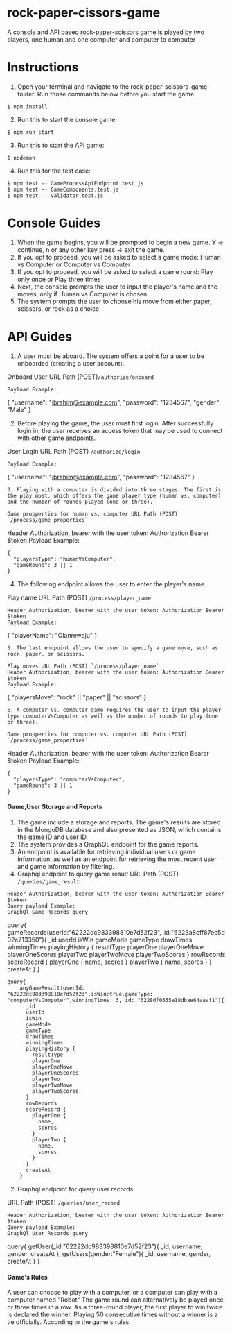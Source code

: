 # rock-paper-cissors-game
A console and API based rock-paper-scissors game is played by two players, one human and one computer and computer to computer

# Instructions
1. Open your terminal and navigate to the rock-paper-scissors-game folder. Run those commands below before you start the game. 
```
$ npm install
```
2. Run this to start the console game:
```
$ npm run start
```
3. Run this to start the API game:
```
$ nodemon
```
4. Run this for the test case:
```
$ npm test -- GameProcessApiEndpoint.test.js
$ npm test -- GameComponents.test.js
$ npm test -- Validator.test.js
```
# Console Guides
1. When the game begins, you will be prompted to begin a new game. Y -> continue,  n or any other key press -> exit the game.
2. If you opt to proceed, you will be asked to select a game mode: Human vs Computer or Computer vs Computer
3. If you opt to proceed, you will be asked to select a game round: Play only once or Play three times
4. Next, the console prompts the user to input the player's name and the moves, only if Human vs Computer is chosen
5. The system prompts the user to choose his move from either paper, scissors, or rock as a choice

# API Guides
1. A user must be aboard. The system offers a point for a user to be onboarded (creating a user account).

Onboard User URL Path (POST)`/authorize/onboard`
```
Payload Example:
```
{
  "username": "ibrahim@example.com",
  "password": "1234567",
  "gender": "Male"
}

2. Before playing the game, the user must first login. After successfully login in, the user receives an access token that may be used to connect with other game endpoints.

User Login URL Path (POST) `/authorize/login`
```
Payload Example:
```
{
  "username": "ibrahim@example.com",
  "password": "1234567"
}
```
3. Playing with a computer is divided into three stages. The first is the play most, which offers the game player type (human vs. computer) and the number of rounds played (one or three).

Game propperties for human vs. computer URL Path (POST) `/process/game_properties`
```
Header Authorization, bearer with the user token: Authorization Bearer $token
Payload Example:
```
{
  "playersType": "humanVsComputer",
  "gameRound": 3 || 1
}
```
4. The following endpoint allows the user to enter the player's name.

Play name URL Path (POST) `/process/player_name`
```
Header Authorization, bearer with the user token: Authorization Bearer $token
Payload Example:
```
{
  "playerName": "Olanrewaju"
}
```
5. The last endpoint allows the user to specify a game move, such as rock, paper, or scissors.

Play moves URL Path (POST) `/process/player_name`
Header Authorization, bearer with the user token: Authorization Bearer $token
Payload Example:
```
{
  "playersMove": "rock" || "paper" || "scissors"
}
```
6. A computer Vs. computer game requires the user to input the player type computerVsComputer as well as the number of rounds to play (one or three).

Game propperties for computer vs. computer URL Path (POST) `/process/game_properties`
```
Header Authorization, bearer with the user token: Authorization Bearer $token
Payload Example:
```
{
  "playersType": "computerVsComputer",
  "gameRound": 3 || 1
}
```
#### Game,User Storage and Reports
1. The game include a storage and reports. The game's results are stored in the MongoDB database and also presented as JSON, which contains the game ID and user ID.
2. The system provides a GraphQL endpoint for the game reports.
3. An endpoint is available for retrieving individual users or game information. as well as an endpoint for retrieving the most recent user and game information by filtering.
1. Graphql endpoint to query game result
URL Path (POST) `/queries/game_result`
```
Header Authorization, bearer with the user token: Authorization Bearer $token
Query payload Example:
GraphQl Game Records query
```
query{
    gameRecords(userId:"62222dc983398810e7d52f23",_id:"6223a8cff87ec5d02e713350"){
      _id
      userId
      isWin
      gameMode
      gameType
      drawTimes
      winningTimes
      playingHistory {
        resultType
        playerOne
        playerOneMove
        playerOneScores
        playerTwo
        playerTwoMove
        playerTwoScores
      }
      rowRecords
      scoreRecord {
        playerOne {
          name,
          scores
        }
        playerTwo {
          name,
          scores
        }
      }
      createAt
    }
  }
```
query{
    anyGameResult(userId: "62222dc983398810e7d52f23",isWin:true,gameType: "computerVsComputer",winningTimes: 3,_id: "6228df0655e18dbae64aaaf1"){
      _id
      userId
      isWin
      gameMode
      gameType
      drawTimes
      winningTimes
      playingHistory {
        resultType
        playerOne
        playerOneMove
        playerOneScores
        playerTwo
        playerTwoMove
        playerTwoScores
      }
      rowRecords
      scoreRecord {
        playerOne {
          name,
          scores
        }
        playerTwo {
          name,
          scores
        }
      }
      createAt
    }
```
2. Graphql endpoint for query user records

URL Path (POST) `/queries/user_record`
```
Header Authorization, bearer with the user token: Authorization Bearer $token
Query payload Example:
GraphQl User Records query
```
query{
    getUser(_id:"62222dc983398810e7d52f23"){
      _id,
      username,
      gender,
      createAt
    },
    getUsers(gender:"Female"){
      _id,
      username,
      gender,
      createAt
    }
  }

#### Game's Rules
A user can choose to play with a computer, or a computer can play with a computer named "Robot"
The game round can alternatively be played once or three times in a row.
As a three-round player, the first player to win twice is declared the winner.
Playing 50 consecutive times without a winner is a tie officially. According to the game's rules.

